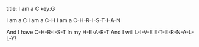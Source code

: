 title: I am a C
key:G

I am a C
I am a C-H
I am a C-H-R-I-S-T-I-A-N


And I have C-H-R-I-S-T
In my H-E-A-R-T
And I will L-I-V-E E-T-E-R-N-A-L-L-Y!
